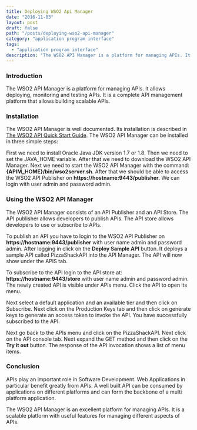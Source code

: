 ```yaml
---
title: Deploying WSO2 Api Manager
date: "2016-11-03"
layout: post
draft: false
path: "/posts/deploying-wso2-api-manager"
category: "application program interface"
tags:
  - "application program interface"
description: "The WSO2 API Manager is a platform for managing APIs. It allows deploying, monitoring and testing APIs. It is a complete API management platform that allows building scalable APIs."
---
```


### Introduction
The WSO2 API Manager is a platform for managing APIs. It allows deploying, monitoring and testing APIs. It is a complete API management platform that allows building scalable APIs.

### Installation
The WSO2 API Manager is well documented. Its installation is described in [The WSO2 API Quick Start Guide](https://docs.wso2.com/display/AM200/Quick+Start+Guide). The WSO2 API Manager can be installed in three simple steps:

First we need to install Oracle Java JDK version 1.7 or 1.8. Then we need to set the JAVA_HOME variable. After that we need to download the WSO2 API Manager. Next we need to start the WSO2 API Manager with the command: **{APIM_HOME}/bin/wso2server.sh**. After that we should be able to access the WSO2 API Publisher on **https://hostname:9443/publisher**. We can login with user admin and password admin.

### Using the WSO2 API Manager
The WSO2 API Manager consists of an API Publisher and an API Store. The API publisher allows developers to publish APIs. The API store allows developers to use or subscribe to APIs.

To publish an API you have to login to the WSO2 API Publisher on **https://hostname:9443/publisher** with user name admin and password admin. After logging in click on the **Deploy Sample API** button. It deploys a sample API called PizzaShackAPI into the API Manager. The API will now show under the APIS tab.

To subscribe to the API login to the API store at: **https://hostname:9443/store** with user name admin and password admin. The newly created API is visible under APIs menu. Click the API to open its menu.

Next select a default application and an available tier and then click on Subscribe. Next click on the Production Keys tab and then click on generate keys to generate an access token to invoke the API. You have successfully subscribed to the API.

Next go back to the APIs menu and click on the PizzaShackAPI. Next click on the API console tab. Next expand the GET method and then click on the **Try it out** button. The response of the API invocation shows a list of menu items.

### Conclusion
APIs play an important role in Software Development. Web Applications in particular benefit greatly from APIs. A well built API can be consumed by applications on different platforms and can form the backbone of a multi platform application.

The WSO2 API Manager is an excellent platform for managing APIs. It is a scalable platform with useful features for managing different aspects of APIs.

